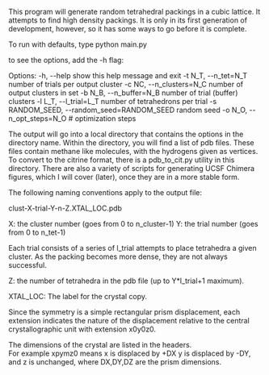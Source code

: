 This program will generate random tetrahedral packings in a cubic lattice.  It attempts
to find high density packings.  It is only in its first generation of development,
however, so it has some ways to go before it is complete.

To run with defaults, type python main.py

to see the options, add the -h flag:

Options:
  -h, --help            show this help message and exit
  -t N_T, --n_tet=N_T   number of trials per output cluster
  -c NC, --n_clusters=N_C
                        number of output clusters in set
  -b N_B, --n_buffer=N_B
                        number of trial (buffer) clusters
  -l L_T, --l_trial=L_T
                        number of tetrahedrons per trial
  -s RANDOM_SEED, --random_seed=RANDOM_SEED
                        random seed
  -o N_O, --n_opt_steps=N_O
                        # optimization steps

The output will go into a local directory that contains the 
options in the directory name.  Within the directory, you will 
find a list of pdb files.  These files contain methane like
molecules, with the hydrogens given as vertices.  To convert to 
the citrine format, there is a pdb_to_cit.py utility in this 
directory.  There are also a variety of scripts for generating
UCSF Chimera figures, which I will cover (later), once they are 
in a more stable form.

The following naming conventions apply to the output file:

clust-X-trial-Y-n-Z.XTAL_LOC.pdb

X:  the cluster number (goes from 0 to n_cluster-1)
Y:  the trial number (goes from 0 to n_tet-1)

Each trial consists of a series of l_trial attempts to place 
tetrahedra a given cluster.  As the packing becomes more dense, 
they are not always successful.

Z:  the number of tetrahedra in the pdb file 
    (up to Y*l_trial+1 maximum).

XTAL_LOC:  The label for the crystal copy.  

Since the symmetry is a simple rectangular prism displacement, 
each extension indicates the nature of the displacement relative 
to the central crystallographic unit with extension x0y0z0.  

The dimensions of the crystal are listed in the headers.  
For example xpymz0 means x is displaced by +DX y is displaced by
-DY, and z is unchanged, where DX,DY,DZ are the prism dimensions.



  

